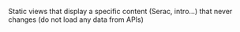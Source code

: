 Static views that display a specific content (Serac, intro...) that never changes (do not load any data from APIs)

